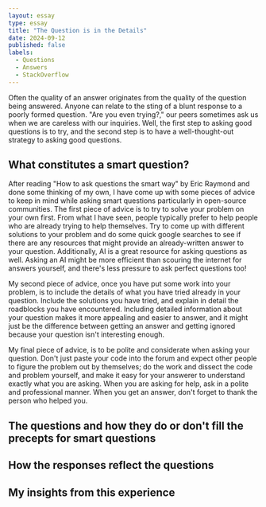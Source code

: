 ```yaml
---
layout: essay
type: essay
title: "The Question is in the Details"
date: 2024-09-12
published: false
labels:
  - Questions
  - Answers
  - StackOverflow
---
```

<html>
  <div>
    Often the quality of an answer originates from the quality of the question being answered. Anyone can relate to the sting of a blunt response to a poorly   formed question. "Are you even trying?," our peers sometimes ask us when we are careless with our inquiries. Well, the first step to asking good questions is to try, and the second step is to have a well-thought-out strategy to asking good questions. 
  </div>

<div>
  <h2>What constitutes a smart question?</h2>
After reading "How to ask questions the smart way" by Eric Raymond and done some thinking of my own, I have come up with some pieces of advice to keep in mind while asking smart questions particularly in open-source communities. The first piece of advice is to try to solve your problem on your own first. From what I have seen, people typically prefer to help people who are already trying to help themselves. Try to come up with different solutions to your problem and do some quick google searches to see if there are any resources that might provide an already-written answer to your question. Additionally, AI is a great resource for asking questions as well. Asking an AI might be more efficient than scouring the internet for answers yourself, and there's less pressure to ask perfect questions too!

My second piece of advice, once you have put some work into your problem, is to include the details of what you have tried already in your question. Include the solutions you have tried, and explain in detail the roadblocks you have encountered. Including detailed information about your question makes it more appealing and easier to answer, and it might just be the difference between getting an answer and getting ignored because your question isn't interesting enough. 

My final piece of advice, is to be polite and considerate when asking your question. Don't just paste your code into the forum and expect other people to figure the problem out by themselves; do the work and dissect the code and problem yourself, and make it easy for your answerer to understand exactly what you are asking. When you are asking for help, ask in a polite and professional manner. When you get an answer, don't forget to thank the person who helped you.
</div>
 
<div>
  <h2>The questions and how they do or don't fill the precepts for smart questions</h2>
  
</div>

<div>
  <h2>How the responses reflect the questions</h2>
</div>

<div>
  <h2>My insights from this experience</h2>
</div>

</html>
